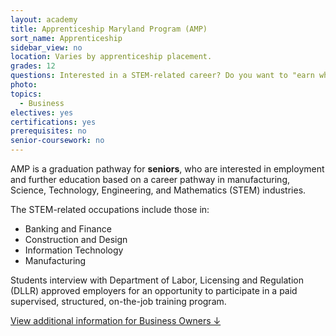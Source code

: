 ```yaml
---
layout: academy
title: Apprenticeship Maryland Program (AMP)
sort_name: Apprenticeship
sidebar_view: no
location: Varies by apprenticeship placement.
grades: 12
questions: Interested in a STEM-related career? Do you want to "earn while you learn"?
photo:
topics:
  - Business
electives: yes
certifications: yes
prerequisites: no
senior-coursework: no
---
```


AMP is a graduation pathway for <strong>seniors</strong>, who are interested in employment and further education based on a career pathway in manufacturing, Science, Technology, Engineering, and Mathematics (STEM) industries.

The STEM-related occupations include those in:

- Banking and Finance 
- Construction and Design 
- Information Technology 
- Manufacturing

Students interview with Department of Labor, Licensing and Regulation (DLLR) approved employers for an opportunity to participate in a paid supervised, structured, on-the-job training program.

<a href="#ap-business">View additional information for Business Owners &darr;</a>

